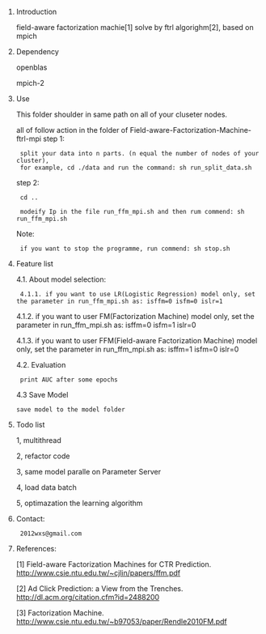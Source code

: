 1. Introduction

    field-aware factorization machie[1] solve by ftrl algorighm[2], based on mpich

2. Dependency

    openblas

    mpich-2
	
3. Use

    This folder shoulder in same path on all of your cluseter nodes.

    all of follow action in the folder of Field-aware-Factorization-Machine-ftrl-mpi
    step 1:

        split your data into n parts. (n equal the number of nodes of your cluster), 
        for example, cd ./data and run the command: sh run_split_data.sh

    step 2:
   
        cd ..

        modeify Ip in the file run_ffm_mpi.sh and then rum commend: sh run_ffm_mpi.sh

    Note:         

        if you want to stop the programme, run commend: sh stop.sh 

4. Feature list

    4.1. About model selection:

        4.1.1. if you want to use LR(Logistic Regression) model only, set the parameter in run_ffm_mpi.sh as: isffm=0 isfm=0 islr=1

	4.1.2. if you want to user FM(Factorization Machine) model only, set the parameter in run_ffm_mpi.sh as: isffm=0 isfm=1 islr=0

	4.1.3. if you want to user FFM(Field-aware Factorization Machine) model only, set the parameter in run_ffm_mpi.sh as: isffm=1 isfm=0 islr=0

    4.2. Evaluation
  
        print AUC after some epochs

    4.3 Save Model
   
       save model to the model folder 

5. Todo list

    1, multithread

    2, refactor code

    3, same model paralle on Parameter Server
  
    4, load data batch

    5, optimazation the learning algorithm

6. Contact:

        2012wxs@gmail.com

7. References:

    [1] Field-aware Factorization Machines for CTR Prediction. http://www.csie.ntu.edu.tw/~cjlin/papers/ffm.pdf

    [2] Ad Click Prediction: a View from the Trenches. http://dl.acm.org/citation.cfm?id=2488200

    [3] Factorization Machine. http://www.csie.ntu.edu.tw/~b97053/paper/Rendle2010FM.pdf
